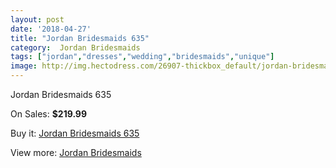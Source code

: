 ```yaml
---
layout: post
date: '2018-04-27'
title: "Jordan Bridesmaids 635"
category:  Jordan Bridesmaids
tags: ["jordan","dresses","wedding","bridesmaids","unique"]
image: http://img.hectodress.com/26907-thickbox_default/jordan-bridesmaids-635.jpg
---
```

Jordan Bridesmaids 635

On Sales: **$219.99**
<a href="https://www.hectodress.com/-jordan-bridesmaids/12509-jordan-bridesmaids-635.html"><amp-img layout="responsive" width="600" height="600" src="//img.hectodress.com/26907-thickbox_default/jordan-bridesmaids-635.jpg" alt="Jordan Bridesmaids 635 0" /></a>
<a href="https://www.hectodress.com/-jordan-bridesmaids/12509-jordan-bridesmaids-635.html"><amp-img layout="responsive" width="600" height="600" src="//img.hectodress.com/26908-thickbox_default/jordan-bridesmaids-635.jpg" alt="Jordan Bridesmaids 635 1" /></a>

Buy it: [Jordan Bridesmaids 635](https://www.hectodress.com/-jordan-bridesmaids/12509-jordan-bridesmaids-635.html "Jordan Bridesmaids 635")

View more: [ Jordan Bridesmaids](https://www.hectodress.com/191--jordan-bridesmaids " Jordan Bridesmaids")